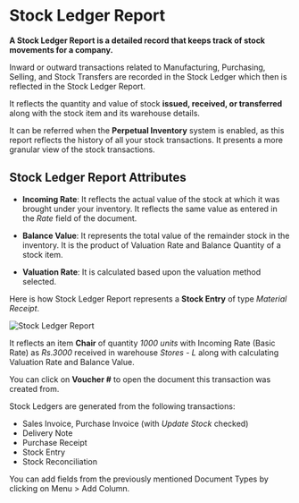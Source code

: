 <!-- add-breadcrumbs -->

# Stock Ledger Report

**A Stock Ledger Report is a detailed record that keeps track of stock movements for a company.**

Inward or outward transactions related to Manufacturing, Purchasing, Selling, and Stock Transfers are recorded in the Stock Ledger which then is reflected in the Stock Ledger Report.

It reflects the quantity and value of stock **issued, received, or transferred** along with the stock item and its warehouse details.

It can be referred when the **Perpetual Inventory** system is enabled, as this report reflects the history of all your stock transactions. It presents a more granular view of the stock transactions.

## Stock Ledger Report Attributes

* **Incoming Rate**: It reflects the actual value of the stock at which it was brought under your inventory.
It reflects the same value as entered in the *Rate* field of the document.

* **Balance Value**: It represents the total value of the remainder stock in the inventory. It is the product of Valuation Rate and Balance Quantity of a stock item.

* **Valuation Rate**: It is calculated based upon the valuation method selected.

Here is how Stock Ledger Report represents a **Stock Entry** of type *Material Receipt*.

![Stock Ledger Report](/docs/assets/img/stock/stock-ledger.png)

It reflects an item **Chair** of quantity *1000 units* with Incoming Rate (Basic Rate) as *Rs.3000* received in warehouse *Stores - L* along with calculating Valuation Rate and Balance Value.

You can click on **Voucher #** to open the document this transaction was created from.

Stock Ledgers are generated from the following transactions:

-   Sales Invoice, Purchase Invoice (with *Update Stock* checked)
-   Delivery Note
-   Purchase Receipt
-   Stock Entry
-   Stock Reconciliation

You can add fields from the previously mentioned Document Types by clicking on Menu > Add Column.
